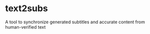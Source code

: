 # text2subs
A tool to synchronize generated subtitles and accurate content from human-verified text
